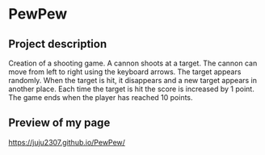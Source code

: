 # PewPew
## Project description
Creation of a shooting game. A cannon shoots at a target. The cannon can move from left to right using the keyboard arrows. The target appears randomly. When the target is hit, it disappears and a new target appears in another place. Each time the target is hit the score is increased by 1 point. The game ends when the player has reached 10 points.
## Preview of my page
https://juju2307.github.io/PewPew/
